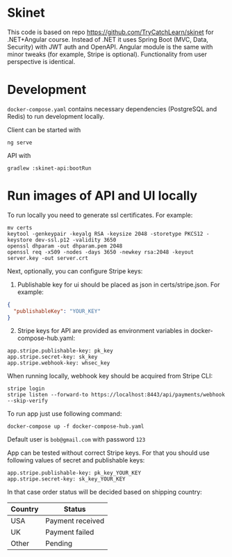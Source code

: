 # Skinet

This code is based on repo https://github.com/TryCatchLearn/skinet for .NET+Angular course. Instead of .NET it uses
Spring Boot (MVC, Data, Security) with JWT auth and OpenAPI. Angular module is the same with minor tweaks (for example,
Stripe is optional). Functionality from user perspective is identical.

# Development

`docker-compose.yaml` contains necessary dependencies (PostgreSQL and Redis) to run development locally.

Client can be started with

```shell
ng serve
```

API with

```shell
gradlew :skinet-api:bootRun
```

# Run images of API and UI locally

To run locally you need to generate ssl certificates. For example:

```shell
mv certs
keytool -genkeypair -keyalg RSA -keysize 2048 -storetype PKCS12 -keystore dev-ssl.p12 -validity 3650
openssl dhparam -out dhparam.pem 2048
openssl req -x509 -nodes -days 3650 -newkey rsa:2048 -keyout server.key -out server.crt
```

Next, optionally, you can configure Stripe keys:

1. Publishable key for ui should be placed as json in certs/stripe.json. For
   example:

```json
{
  "publishableKey": "YOUR_KEY"
}
```

2. Stripe keys for API are provided as environment variables in
   docker-compose-hub.yaml:

```
app.stripe.publishable-key: pk_key
app.stripe.secret-key: sk_key
app.stripe.webhook-key: whsec_key
```

When running locally, webhook key should be acquired from Stripe CLI:

```shell
stripe login
stripe listen --forward-to https://localhost:8443/api/payments/webhook --skip-verify
```

To run app just use following command:

```shell
docker-compose up -f docker-compose-hub.yaml
```

Default user is `bob@gmail.com` with password `123`

App can be tested without correct Stripe keys. For that you should use following values of secret and publishable keys:

```
app.stripe.publishable-key: pk_key_YOUR_KEY
app.stripe.secret-key: sk_key_YOUR_KEY
```

In that case order status will be decided based on shipping country:

| Country |      Status      |
|---------|------------------|
| USA     | Payment received |
| UK      | Payment failed   |
| Other   | Pending          |
